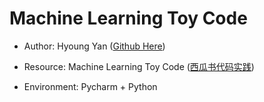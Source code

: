 # Machine Learning Toy Code

- Author: Hyoung Yan ([Github Here](https://github.com/Flesymeb/DeepLearning))

- Resource: Machine Learning Toy Code ([西瓜书代码实践](https://github.com/datawhalechina/machine-learning-toy-code))

- Environment: Pycharm + Python
